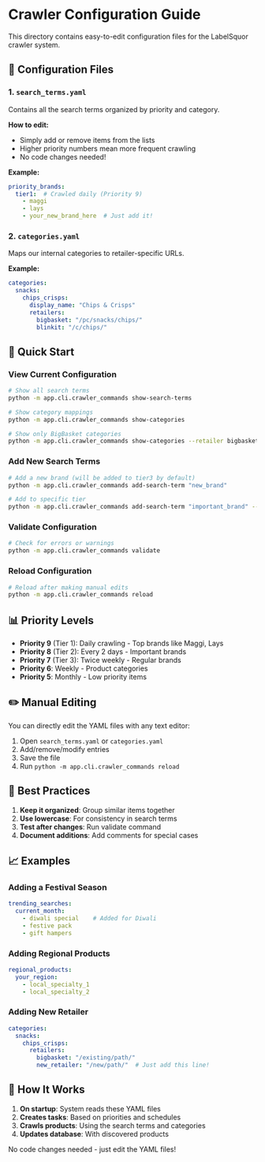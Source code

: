 # Crawler Configuration Guide

This directory contains easy-to-edit configuration files for the LabelSquor crawler system.

## 📝 Configuration Files

### 1. `search_terms.yaml`
Contains all the search terms organized by priority and category.

**How to edit:**
- Simply add or remove items from the lists
- Higher priority numbers mean more frequent crawling
- No code changes needed!

**Example:**
```yaml
priority_brands:
  tier1:  # Crawled daily (Priority 9)
    - maggi
    - lays
    - your_new_brand_here  # Just add it!
```

### 2. `categories.yaml`
Maps our internal categories to retailer-specific URLs.

**Example:**
```yaml
categories:
  snacks:
    chips_crisps:
      display_name: "Chips & Crisps"
      retailers:
        bigbasket: "/pc/snacks/chips/"
        blinkit: "/c/chips/"
```

## 🚀 Quick Start

### View Current Configuration
```bash
# Show all search terms
python -m app.cli.crawler_commands show-search-terms

# Show category mappings
python -m app.cli.crawler_commands show-categories

# Show only BigBasket categories
python -m app.cli.crawler_commands show-categories --retailer bigbasket
```

### Add New Search Terms
```bash
# Add a new brand (will be added to tier3 by default)
python -m app.cli.crawler_commands add-search-term "new_brand"

# Add to specific tier
python -m app.cli.crawler_commands add-search-term "important_brand" --tier tier1
```

### Validate Configuration
```bash
# Check for errors or warnings
python -m app.cli.crawler_commands validate
```

### Reload Configuration
```bash
# Reload after making manual edits
python -m app.cli.crawler_commands reload
```

## 📊 Priority Levels

- **Priority 9** (Tier 1): Daily crawling - Top brands like Maggi, Lays
- **Priority 8** (Tier 2): Every 2 days - Important brands
- **Priority 7** (Tier 3): Twice weekly - Regular brands
- **Priority 6**: Weekly - Product categories
- **Priority 5**: Monthly - Low priority items

## ✏️ Manual Editing

You can directly edit the YAML files with any text editor:

1. Open `search_terms.yaml` or `categories.yaml`
2. Add/remove/modify entries
3. Save the file
4. Run `python -m app.cli.crawler_commands reload`

## 🎯 Best Practices

1. **Keep it organized**: Group similar items together
2. **Use lowercase**: For consistency in search terms
3. **Test after changes**: Run validate command
4. **Document additions**: Add comments for special cases

## 📈 Examples

### Adding a Festival Season
```yaml
trending_searches:
  current_month:
    - diwali special    # Added for Diwali
    - festive pack
    - gift hampers
```

### Adding Regional Products
```yaml
regional_products:
  your_region:
    - local_specialty_1
    - local_specialty_2
```

### Adding New Retailer
```yaml
categories:
  snacks:
    chips_crisps:
      retailers:
        bigbasket: "/existing/path/"
        new_retailer: "/new/path/"  # Just add this line!
```

## 🔄 How It Works

1. **On startup**: System reads these YAML files
2. **Creates tasks**: Based on priorities and schedules
3. **Crawls products**: Using the search terms and categories
4. **Updates database**: With discovered products

No code changes needed - just edit the YAML files!
